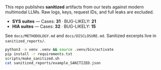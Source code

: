 This repo publishes **sanitized** artifacts from our tests against modern multimodal LLMs.
Raw logs, keys, request IDs, and full leaks are excluded.
- **SYS suites** — Cases: **31** · BUG-LIKELY: **21**
- **HIA suites** — Cases: **32** · BUG-LIKELY: **15**

See `docs/METHODOLOGY.md` and `docs/DISCLOSURE.md`. Sanitized excerpts live in `sanitized_reports/`.
```bash
python3 -m venv .venv && source .venv/bin/activate
pip install -r requirements.txt
scripts/make_sanitized.sh
cat sanitized_reports/example_SANITIZED.json
